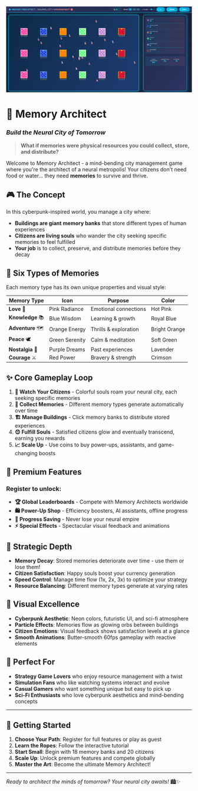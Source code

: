 ![Memory Architect Game Screenshot](image.png)

# 🧠 Memory Architect
### *Build the Neural City of Tomorrow*

> **What if memories were physical resources you could collect, store, and distribute?**

Welcome to Memory Architect - a mind-bending city management game where you're the architect of a neural metropolis! Your citizens don't need food or water... they need **memories** to survive and thrive.

## 🎮 The Concept

In this cyberpunk-inspired world, you manage a city where:
- **Buildings are giant memory banks** that store different types of human experiences
- **Citizens are living souls** who wander the city seeking specific memories to feel fulfilled
- **Your job** is to collect, preserve, and distribute memories before they decay

## 🌈 Six Types of Memories

Each memory type has its own unique properties and visual style:

| Memory Type | Icon | Purpose | Color |
|-------------|------|---------|-------|
| **Love** 💖 | Pink Radiance | Emotional connections | Hot Pink |
| **Knowledge** 📚 | Blue Wisdom | Learning & growth | Royal Blue |
| **Adventure** 🗺️ | Orange Energy | Thrills & exploration | Bright Orange |
| **Peace** 🕊️ | Green Serenity | Calm & meditation | Soft Green |
| **Nostalgia** 🌅 | Purple Dreams | Past experiences | Lavender |
| **Courage** ⚔️ | Red Power | Bravery & strength | Crimson |

## ✨ Core Gameplay Loop

1. **👀 Watch Your Citizens** - Colorful souls roam your neural city, each seeking specific memories
2. **🎯 Collect Memories** - Different memory types generate automatically over time
3. **🏗️ Manage Buildings** - Click memory banks to distribute stored experiences
4. **😊 Fulfill Souls** - Satisfied citizens glow and eventually transcend, earning you rewards
5. **📈 Scale Up** - Use coins to buy power-ups, assistants, and game-changing boosts

## 🚀 Premium Features

### Register to unlock:
- **🏆 Global Leaderboards** - Compete with Memory Architects worldwide
- **🛍️ Power-Up Shop** - Efficiency boosters, AI assistants, offline progress
- **💾 Progress Saving** - Never lose your neural empire
- **⚡ Special Effects** - Spectacular visual feedback and animations

## 🎯 Strategic Depth

- **Memory Decay**: Stored memories deteriorate over time - use them or lose them!
- **Citizen Satisfaction**: Happy souls boost your currency generation
- **Speed Control**: Manage time flow (1x, 2x, 3x) to optimize your strategy
- **Resource Balancing**: Different memory types generate at varying rates

## 🎨 Visual Excellence

- **Cyberpunk Aesthetic**: Neon colors, futuristic UI, and sci-fi atmosphere
- **Particle Effects**: Memories flow as glowing orbs between buildings
- **Citizen Emotions**: Visual feedback shows satisfaction levels at a glance
- **Smooth Animations**: Butter-smooth 60fps gameplay with reactive elements

## 🎲 Perfect For

- **Strategy Game Lovers** who enjoy resource management with a twist
- **Simulation Fans** who like watching systems interact and evolve
- **Casual Gamers** who want something unique but easy to pick up
- **Sci-Fi Enthusiasts** who love cyberpunk aesthetics and mind-bending concepts

---

## 🚀 Getting Started

1. **Choose Your Path**: Register for full features or play as guest
2. **Learn the Ropes**: Follow the interactive tutorial
3. **Start Small**: Begin with 18 memory banks and 20 citizens
4. **Scale Up**: Unlock premium features and compete globally
5. **Master the Art**: Become the ultimate Memory Architect!

---

*Ready to architect the minds of tomorrow? Your neural city awaits!* 🏙️✨
